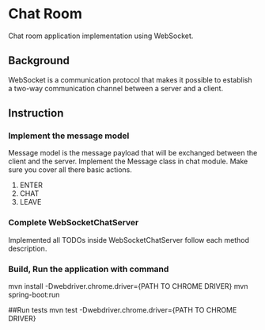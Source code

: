 # Chat Room
Chat room application implementation using WebSocket.

## Background
WebSocket is a communication protocol that makes it possible to establish a two-way communication channel between a
server and a client.

## Instruction
### Implement the message model
Message model is the message payload that will be exchanged between the client and the server. Implement the Message
class in chat module. Make sure you cover all there basic actions.
1. ENTER
2. CHAT
3. LEAVE

### Complete WebSocketChatServer
Implemented all TODOs inside WebSocketChatServer follow each method description.

### Build, Run the application with command
mvn install -Dwebdriver.chrome.driver={PATH TO CHROME DRIVER}
mvn spring-boot:run

##Run tests
mvn test -Dwebdriver.chrome.driver={PATH TO CHROME DRIVER}

